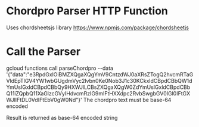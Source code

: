# Chordpro Parser HTTP Function
Uses chordsheetsjs library
https://www.npmjs.com/package/chordsheetjs

# Call the Parser
gcloud functions call parseChordpro --data '{"data":"e3RpdGxlOiBMZXQgaXQgYmV9CntzdWJ0aXRsZTogQ2hvcmRTaGVldEpTIGV4YW1wbGUgdmVyc2lvbn0Ke0Nob3J1c30KCkxldCBpdCBbQW1dYmUsIGxldCBpdCBbQy9HXWJlLCBsZXQgaXQgW0ZdYmUsIGxldCBpdCBbQ11iZQpbQ11XaGlzcGVyIHdvcmRzIG9mIFtHXXdpc2RvbSwgbGV0IGl0IFtGXWJlIFtDL0VdIFtEbV0gW0Nd"}'
The chordpro text must be base-64 encoded

Result is returned as base-64 encoded string